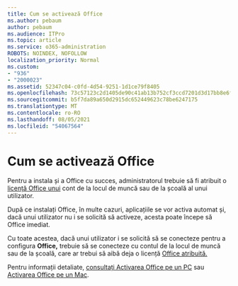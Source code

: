 ```yaml
---
title: Cum se activează Office
ms.author: pebaum
author: pebaum
ms.audience: ITPro
ms.topic: article
ms.service: o365-administration
ROBOTS: NOINDEX, NOFOLLOW
localization_priority: Normal
ms.custom:
- "936"
- "2000023"
ms.assetid: 52347c04-c0fd-4d54-9251-1d1ce79f8405
ms.openlocfilehash: 73c57123c2d1405de90c41ab13b752cf3ccd7201d3d17bb8e6f6ae25a2e0e7ad
ms.sourcegitcommit: b5f7da89a650d2915dc652449623c78be6247175
ms.translationtype: MT
ms.contentlocale: ro-RO
ms.lasthandoff: 08/05/2021
ms.locfileid: "54067564"
---
```

# <a name="how-to-activate-office"></a>Cum se activează Office

Pentru a instala și a Office cu succes, administratorul trebuie să fi atribuit o [licență Office unui](https://docs.microsoft.com/microsoft-365/admin/add-users/add-users) cont de la locul de muncă sau de la școală al unui utilizator.
  
După ce instalați Office, în multe cazuri, aplicațiile se vor activa automat și, dacă unui utilizator nu i se solicită să activeze, acesta poate începe să Office imediat.
  
Cu toate acestea, dacă unui utilizator i se solicită să se conecteze pentru a configura **Office,** trebuie să se conecteze cu contul de la locul de muncă sau de la școală, care ar trebui să aibă deja o licență [Office atribuită.](https://docs.microsoft.com/microsoft-365/admin/add-users/add-users)
  
Pentru informații detaliate, [consultați Activarea Office pe un PC](https://support.office.com/article/5bd38f38-db92-448b-a982-ad170b1e187e?wt.mc_id=Alchemy_ClientDIA) sau [Activarea Office pe un Mac](https://support.office.com/article/7f6646b1-bb14-422a-9ad4-a53410fcefb2?wt.mc_id=Alchemy_ClientDIA).
  